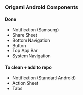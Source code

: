 ### Origami Android Components

#### Done
- Notification (Samsung)
- Share Sheet
- Bottom Navigation
- Button
- Top App Bar
- System Navigation

#### To clean + add to repo
- Notification (Standard Android)
- Action Sheet
- Tabs


